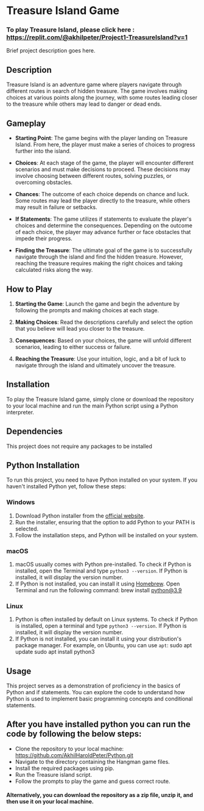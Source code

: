 # Treasure Island Game

### To play Treasure Island, please click here : https://replit.com/@akhilpeter/Project1-TreasureIsland?v=1

Brief project description goes here.


## Description

Treasure Island is an adventure game where players navigate through different routes in search of hidden treasure. The game involves making choices at various points along the journey, with some routes leading closer to the treasure while others may lead to danger or dead ends.

## Gameplay

- **Starting Point**: The game begins with the player landing on Treasure Island. From here, the player must make a series of choices to progress further into the island.
  
- **Choices**: At each stage of the game, the player will encounter different scenarios and must make decisions to proceed. These decisions may involve choosing between different routes, solving puzzles, or overcoming obstacles.

- **Chances**: The outcome of each choice depends on chance and luck. Some routes may lead the player directly to the treasure, while others may result in failure or setbacks. 

- **If Statements**: The game utilizes if statements to evaluate the player's choices and determine the consequences. Depending on the outcome of each choice, the player may advance further or face obstacles that impede their progress.

- **Finding the Treasure**: The ultimate goal of the game is to successfully navigate through the island and find the hidden treasure. However, reaching the treasure requires making the right choices and taking calculated risks along the way.

## How to Play

1. **Starting the Game**: Launch the game and begin the adventure by following the prompts and making choices at each stage.

2. **Making Choices**: Read the descriptions carefully and select the option that you believe will lead you closer to the treasure.

3. **Consequences**: Based on your choices, the game will unfold different scenarios, leading to either success or failure.

4. **Reaching the Treasure**: Use your intuition, logic, and a bit of luck to navigate through the island and ultimately uncover the treasure.

## Installation

To play the Treasure Island game, simply clone or download the repository to your local machine and run the main Python script using a Python interpreter.


## Dependencies

This project does not require any packages to be installed

## Python Installation

To run this project, you need to have Python installed on your system. If you haven't installed Python yet, follow these steps:

### Windows

1. Download Python installer from the [official website](https://www.python.org/downloads/).
2. Run the installer, ensuring that the option to add Python to your PATH is selected.
3. Follow the installation steps, and Python will be installed on your system.

### macOS

1. macOS usually comes with Python pre-installed. To check if Python is installed, open the Terminal and type `python3 --version`. If Python is installed, it will display the version number.
2. If Python is not installed, you can install it using [Homebrew](https://brew.sh/). Open Terminal and run the following command: brew install python@3.9


### Linux

1. Python is often installed by default on Linux systems. To check if Python is installed, open a terminal and type `python3 --version`. If Python is installed, it will display the version number.
2. If Python is not installed, you can install it using your distribution's package manager. For example, on Ubuntu, you can use `apt`:
sudo apt update
sudo apt install python3


## Usage
This project serves as a demonstration of proficiency in the basics of Python and if statements. You can explore the code to understand how Python is used to implement basic programming concepts and conditional statements.

## After you have installed python you can run the code by following the below steps:
- Clone the repository to your local machine: https://github.com/AkhilHaroldPeter/Python.git
- Navigate to the directory containing the Hangman game files.
- Install the required packages using pip.
- Run the Treasure island script.
- Follow the prompts to play the game and guess correct route.
#### Alternatively, you can download the repository as a zip file, unzip it, and then use it on your local machine.

